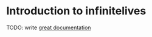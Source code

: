 # Introduction to infinitelives

TODO: write [great documentation](http://jacobian.org/writing/what-to-write/)
